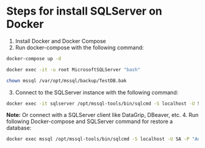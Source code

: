 # Steps for install SQLServer on Docker
1. Install Docker and Docker Compose
2. Run docker-compose with the following command:
```bash
docker-compose up -d
```

```bash
docker exec -it -u root MicrosoftSQLServer "bash"
```
```bash
chown mssql /var/opt/mssql/backup/TestDB.bak
```

3. Connect to the SQLServer instance with the following command:
```bash
docker exec -it sqlserver /opt/mssql-tools/bin/sqlcmd -S localhost -U SA -P 'Admin-181020'
```
**Note:** Or connect with a SQLServer client like DataGrip, DBeaver, etc.
4. Run following Docker-compose and SQLServer command for restore a database:
```bash
docker exec mssql /opt/mssql-tools/bin/sqlcmd -S localhost -U SA -P "Admin-181020" -Q "RESTORE DATABASE Datos FROM DISK = '/var/opt/mssql/backup/Datos_FullBackup_20240418_0803.bak' WITH MOVE 'Datos' TO '/var/opt/mssql/data/Datos.mdf', MOVE 'Datos_Log' TO '/var/opt/mssql/data/Datos.ldf'"
```
